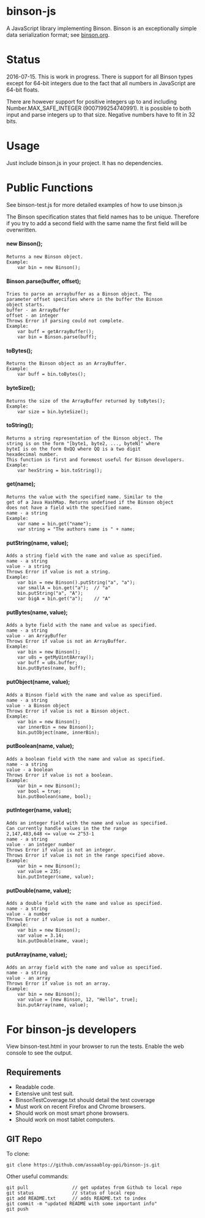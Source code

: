 binson-js
=========

A JavaScript library implementing Binson. Binson is an exceptionally simple 
data serialization format; see [binson.org](http://binson.org/).

Status
======

2016-07-15. This is work in progress. There is support for 
all Binson types except for 64-bit integers due to the fact
that all numbers in JavaScript are 64-bit floats.

There are however support for positive integers up to and including
Number.MAX_SAFE_INTEGER (9007199254740991). It is possible to both
input and parse integers up to that size. Negative numbers have to 
fit in 32 bits.


Usage
=====

Just include binson.js in your project. It has no dependencies.

Public Functions
================

See binson-test.js for more detailed examples of how to use binson.js

The Binson specification states that field names has to be unique. Therefore
if you try to add a second field with the same name the first field will be
overwritten.

#### new Binson();

    Returns a new Binson object.
    Example:
        var bin = new Binson();

#### Binson.parse(buffer, offset);

    Tries to parse an arraybuffer as a Binson object. The 
    parameter offset specifies where in the buffer the Binson
    object starts.
    buffer - an ArrayBuffer
    offset - an integer
    Throws Error if parsing could not complete.
    Example:
        var buff = getArrayBuffer();
        var bin = Binson.parse(buff);

#### toBytes();

    Returns the Binson object as an ArrayBuffer.
    Example:
        var buff = bin.toBytes();

#### byteSize();

    Returns the size of the ArrayBuffer returned by toBytes();
    Example:
        var size = bin.byteSize();

#### toString();

    Returns a string representation of the Binson object. The 
    string is on the form "[byte1, byte2, ..., byteN]" where 
    byteI is on the form 0xQQ where QQ is a two digit 
    hexadecimal number.
    This function is first and foremost useful for Binson developers.
    Example:
        var hexString = bin.toString();

#### get(name);

    Returns the value with the specified name. Similar to the 
    get of a Java HashMap. Returns undefined if the Binson object
    does not have a field with the specified name.
    name - a string
    Example: 
        var name = bin.get("name");
        var string = "The authors name is " + name;

#### putString(name, value);

    Adds a string field with the name and value as specified. 
    name - a string
    value - a string
    Throws Error if value is not a string.
    Example:
        var bin = new Binson().putString("a", "a");
        var smallA = bin.get("a");  // "a"
        bin.putString("a", "A");
        var bigA = bin.get("a");    // "A"

#### putBytes(name, value);

    Adds a byte field with the name and value as specified.
    name - a string
    value - an ArrayBuffer
    Throws Error if value is not an ArrayBuffer.
    Example:
        var bin = new Binson();
        var u8s = getMyUint8Array();
        var buff = u8s.buffer;
        bin.putBytes(name, buff);

#### putObject(name, value);

    Adds a Binson field with the name and value as specified.
    name - a string
    value - a Binson object
    Throws Error if value is not a Binson object.
    Example:
        var bin = new Binson();
        var innerBin = new Binson();
        bin.putObject(name, innerBin);

#### putBoolean(name, value);

    Adds a boolean field with the name and value as specified.
    name - a string
    value - a boolean
    Throws Error if value is not a boolean.
    Example:
        var bin = new Binson();
        var bool = true;
        bin.putBoolean(name, bool);
    
#### putInteger(name, value);

    Adds an integer field with the name and value as specified.
    Can currently handle values in the the range 
    2,147,483,648 <= value <= 2^53-1
    name - a string
    value - an integer number
    Throws Error if value is not an integer.
    Throws Error if value is not in the range specified above.
    Example:
        var bin = new Binson();
        var value = 235;
        bin.putInteger(name, value);

#### putDouble(name, value);

    Adds a double field with the name and value as specified.
    name - a string
    value - a number
    Throws Error if value is not a number.
    Example:
        var bin = new Binson();
        var value = 3.14;
        bin.putDouble(name, vaue);
    
#### putArray(name, value);

    Adds an array field with the name and value as specified.
    name - a string
    value - an array
    Throws Error if value is not an array.
    Example:
        var bin = new Binson();
        var value = [new Binson, 12, "Hello", true];
        bin.putArray(name, value);



For binson-js developers
========================

View binson-test.html in your browser to run the tests. Enable the 
web console to see the output.

Requirements
------------

* Readable code.
* Extensive unit test suit.
* BinsonTestCoverage.txt should detail the test coverage
* Must work on recent Firefox and Chrome browsers.
* Should work on most smart phone browsers.
* Should work on most tablet computers.


GIT Repo
--------

To clone:

    git clone https://github.com/assaabloy-ppi/binson-js.git

Other useful commands:

    git pull                // get updates from Github to local repo
    git status              // status of local repo
    git add README.txt      // adds README.txt to index
    git commit -m "updated README with some important info"
    git push


